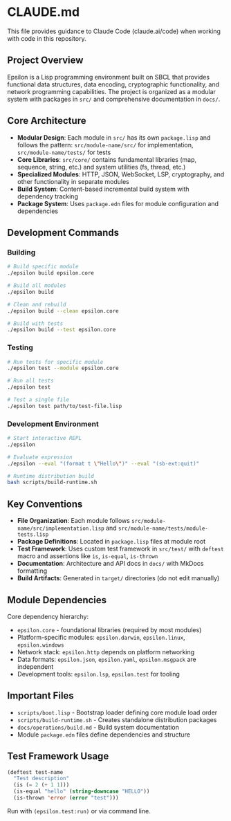 # CLAUDE.md

This file provides guidance to Claude Code (claude.ai/code) when working with code in this repository.

## Project Overview

Epsilon is a Lisp programming environment built on SBCL that provides functional data structures, data encoding, cryptographic functionality, and network programming capabilities. The project is organized as a modular system with packages in `src/` and comprehensive documentation in `docs/`.

## Core Architecture

- **Modular Design**: Each module in `src/` has its own `package.lisp` and follows the pattern: `src/module-name/src/` for implementation, `src/module-name/tests/` for tests
- **Core Libraries**: `src/core/` contains fundamental libraries (map, sequence, string, etc.) and system utilities (fs, thread, etc.)
- **Specialized Modules**: HTTP, JSON, WebSocket, LSP, cryptography, and other functionality in separate modules
- **Build System**: Content-based incremental build system with dependency tracking
- **Package System**: Uses `package.edn` files for module configuration and dependencies

## Development Commands

### Building
```bash
# Build specific module
./epsilon build epsilon.core

# Build all modules  
./epsilon build

# Clean and rebuild
./epsilon build --clean epsilon.core

# Build with tests
./epsilon build --test epsilon.core
```

### Testing
```bash
# Run tests for specific module
./epsilon test --module epsilon.core

# Run all tests
./epsilon test

# Test a single file
./epsilon test path/to/test-file.lisp
```

### Development Environment
```bash
# Start interactive REPL
./epsilon

# Evaluate expression
./epsilon --eval "(format t \"Hello\")" --eval "(sb-ext:quit)"

# Runtime distribution build
bash scripts/build-runtime.sh
```

## Key Conventions

- **File Organization**: Each module follows `src/module-name/src/implementation.lisp` and `src/module-name/tests/module-tests.lisp`
- **Package Definitions**: Located in `package.lisp` files at module root
- **Test Framework**: Uses custom test framework in `src/test/` with `deftest` macro and assertions like `is`, `is-equal`, `is-thrown`
- **Documentation**: Architecture and API docs in `docs/` with MkDocs formatting
- **Build Artifacts**: Generated in `target/` directories (do not edit manually)

## Module Dependencies

Core dependency hierarchy:
- `epsilon.core` - foundational libraries (required by most modules)
- Platform-specific modules: `epsilon.darwin`, `epsilon.linux`, `epsilon.windows`
- Network stack: `epsilon.http` depends on platform networking
- Data formats: `epsilon.json`, `epsilon.yaml`, `epsilon.msgpack` are independent
- Development tools: `epsilon.lsp`, `epsilon.test` for tooling

## Important Files

- `scripts/boot.lisp` - Bootstrap loader defining core module load order
- `scripts/build-runtime.sh` - Creates standalone distribution packages
- `docs/operations/build.md` - Build system documentation
- Module `package.edn` files define dependencies and structure

## Test Framework Usage

```lisp
(deftest test-name
  "Test description"
  (is (= 2 (+ 1 1)))
  (is-equal "hello" (string-downcase "HELLO"))
  (is-thrown 'error (error "test")))
```

Run with `(epsilon.test:run)` or via command line.